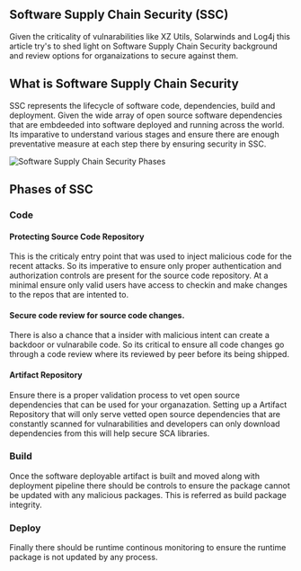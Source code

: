 ## Software Supply Chain Security (SSC)

Given the criticality of vulnarabilities like XZ Utils, Solarwinds and Log4j this article try's to shed light on Software Supply Chain Security background and review options for organaizations to secure against them.

## What is Software Supply Chain Security
SSC represents the lifecycle of software code, dependencies, build and deployment. Given the wide array of open source software dependencies that are embdeeded into software deployed and running across the world. Its imparative to understand various stages and ensure there are enough preventative measure at each step there by ensuring security in SSC.

![Software Supply Chain Security Phases](https://www.opensourcerers.org/wp-content/uploads/2023/07/Screenshot-2023-07-17-at-07.40.22.png)

## Phases of SSC

### Code

#### Protecting Source Code Repository
This is the criticaly entry point that was used to inject malicious code for the recent attacks. So its imperative to ensure only proper authentication and authorization controls are present for the source code repository.
At a minimal ensure only valid users have access to checkin and make changes to the repos that are intented to.

#### Secure code review for source code changes.

There is also a chance that a insider with malicious intent can create a backdoor or vulnarabile code. So its critical to ensure all code changes go through a code review where its reviewed by peer before its being shipped.

#### Artifact Repository

Ensure there is a proper validation process to vet open source dependencies that can be used for your organazation.
Setting up a Artifact Repository that will only serve vetted open source dependencies that are constantly scanned for vulnarabilities and developers can only download dependencies from this will help secure SCA libraries.


### Build
Once the software deployable artifact is built and moved along with deployment pipeline there should be controls to ensure the package cannot be updated with any malicious packages. This is referred as build package integrity.

### Deploy
Finally there should be runtime continous monitoring to ensure the runtime package is not updated by any process.







